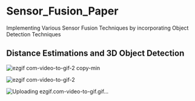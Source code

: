 # Sensor_Fusion_Paper
Implementing Various Sensor Fusion Techniques by incorporating Object Detection Techniques




## Distance Estimations and 3D Object Detection



![ezgif com-video-to-gif-2 copy-min](https://github.com/prtk1729/Sensor_Fusion_Paper/assets/43796382/a8a341ea-5341-4a07-88d0-a9e8e885ef0f)


![ezgif com-video-to-gif-2](https://github.com/prtk1729/Sensor_Fusion_Paper/assets/43796382/e408930c-556a-464f-af30-ad024ca7e8c5)


![Uploading ezgif.com-video-to-gif.gif…]()
